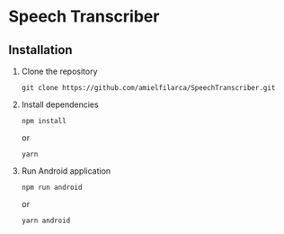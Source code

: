 # Speech Transcriber

## Installation

1. Clone the repository

   `git clone https://github.com/amielfilarca/SpeechTranscriber.git`

2. Install dependencies

   `npm install`

   or

   `yarn`

3. Run Android application

   `npm run android`

   or

   `yarn android`
